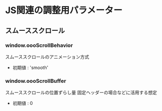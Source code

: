 # JS関連の調整用パラメーター

## スムーススクロール

### window.oooScrollBehavior
スムーススクロールのアニメーション方式

* 初期値 : 'smooth'

### window.oooScrollBuffer
スムーススクロールの位置ずらし量
固定ヘッダーの場合などに活用する想定

* 初期値 : 0
